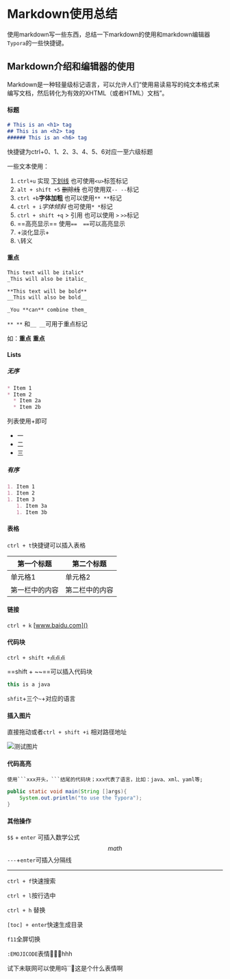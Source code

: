 # Markdown使用总结

使用markdown写一些东西，总结一下markdown的使用和markdown编辑器`Typora`的一些快捷键。

## Markdown介绍和编辑器的使用

Markdown是一种轻量级标记语言，可以允许人们“使用易读易写的纯文本格式来编写文档，然后转化为有效的XHTML（或者HTML）文档”。



#### 标题

```markdown
# This is an <h1> tag
## This is an <h2> tag
###### This is an <h6> tag
```

快捷键为ctrl+0、1、2、3、4、5、6对应一至六级标题

一些文本使用：

1. `ctrl+u` 实现  <u>下划线</u> 也可使用`<u>`标签标记
2. `alt + shift +5`   ~~删除线~~  也可使用双`-- --`标记
3. `ctrl +b`**字体加粗**  也可以使用`** **`标记
4. `ctrl + i`*字体倾斜*    也可使用`* *`标记
5. `ctrl + shift +q`  > 引用  也可以使用 `>`  `>>`标记
6. ==高亮显示== 使用`==  ==`可以高亮显示
7. +淡化显示+
8. ``\``转义

#### 重点

```markdown
This text will be italic*
_This will also be italic_

**This text will be bold**
__This will also be bold__

_You **can** combine them_
```
`** **` 和`__ __`可用于重点标记 

如：**重点**   __重点__


#### Lists

##### 无序
```markdown
* Item 1
* Item 2
  * Item 2a
  * Item 2b
```
列表使用+即可

+ 一
+ 二
+ 三

#####  有序

```markdown
1. Item 1
1. Item 2
1. Item 3
   1. Item 3a
   1. Item 3b
```

#### 表格

`ctrl + t`快捷键可以插入表格 

| 第一个标题     | 第二个标题     |
| -------------- | -------------- |
| 单元格1        | 单元格2        |
| 第一栏中的内容 | 第二栏中的内容 |

#### 链接

`ctrl + k`  [www.baidu.com]() 

#### 代码块

`ctrl + shift +点点点`

==shift + ~~==可以插入代码块

~~~java
this is a java
~~~

`shfit`+三个`~`+对应的语言

#### 插入图片

直接拖动或者`ctrl + shift +i` 相对路径地址

![测试图片](![img](http://img31.mtime.cn/mg/2016/02/05/145836.38850143_210X210X4.jpg))

#### 代码高亮

`使用```xxx开头，```结尾的代码块；xxx代表了语言，比如：java、xml、yaml等;`

```java
public static void main(String []args){
    System.out.println("to use the Typora");
}
```

#### 其他操作

`$$` + `enter` 可插入数学公式
$$
math
$$
`---`+`enter`可插入分隔线

---

`ctrl + f`快速搜索

`ctrl + l`按行选中

`ctrl + h` 替换

`[toc] + enter`快速生成目录

`f11`全屏切换

`:EMOJICODE`表情:e-mail::blonde_woman:hhh

试下未联网可以使用吗``:bullettrain_side:这是个什么表情啊



